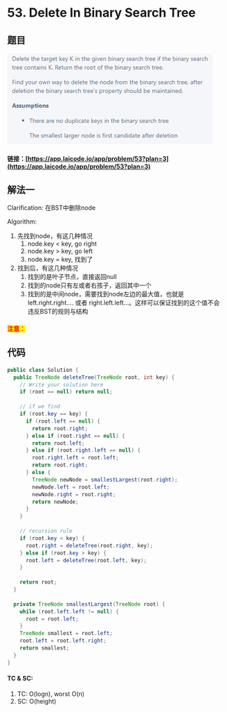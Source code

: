# 53. Delete In Binary Search Tree

## 题目

![](<../../.gitbook/assets/image (32) (1) (1) (1).png>)

#### 链接：[https://app.laicode.io/app/problem/53?plan=3](https://app.laicode.io/app/problem/53?plan=3)

## 解法一

Clarification: 在BST中删除node

Algorithm:&#x20;

1. 先找到node，有这几种情况
   1. node.key < key, go right
   2. node.key > key, go left
   3. node.key = key, 找到了
2. 找到后，有这几种情况
   1. 找到的是叶子节点，直接返回null
   2. 找到的node只有左或者右孩子，返回其中一个
   3. 找到的是中间node，需要找到node左边的最大值，也就是left.right.right.... 或者 right.left.left...。这样可以保证找到的这个值不会违反BST的规则与结构

#### <mark style="color:red;">注意：</mark>

## 代码

```java
public class Solution {
  public TreeNode deleteTree(TreeNode root, int key) {
    // Write your solution here
    if (root == null) return null;

    // if we find
    if (root.key == key) {
      if (root.left == null) {
        return root.right;
      } else if (root.right == null) {
        return root.left;
      } else if (root.right.left == null) {
        root.right.left = root.left;
        return root.right;
      } else {
        TreeNode newNode = smallestLargest(root.right);
        newNode.left = root.left;
        newNode.right = root.right;
        return newNode;
      }
    }

    // recursion rule
    if (root.key < key) {
      root.right = deleteTree(root.right, key);
    } else if (root.key > key) {
      root.left = deleteTree(root.left, key);
    }

    return root;
  }

  private TreeNode smallestLargest(TreeNode root) {
    while (root.left.left != null) {
      root = root.left;
    }
    TreeNode smallest = root.left;
    root.left = root.left.right;
    return smallest;
  }
}
```

#### TC & SC:&#x20;

1. TC: O(logn), worst O(n)
2. SC: O(height)

